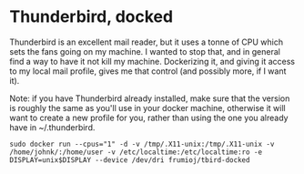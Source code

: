 # Thunderbird, docked

Thunderbird is an excellent mail reader, but it uses a tonne of CPU which sets the fans going on my machine. I wanted to stop that, and in general find a way to have it not kill my machine. Dockerizing it, and giving it access to my local mail profile, gives me that control (and possibly more, if I want it).

Note: if you have Thunderbird already installed, make sure that the version is roughly the same as you'll use in your docker machine, otherwise it will want to create a new profile for you, rather than using the one you already have in ~/.thunderbird.

`sudo docker run --cpus="1" -d -v /tmp/.X11-unix:/tmp/.X11-unix -v /home/johnk/:/home/user -v /etc/localtime:/etc/localtime:ro -e DISPLAY=unix$DISPLAY --device /dev/dri frumioj/tbird-docked`
